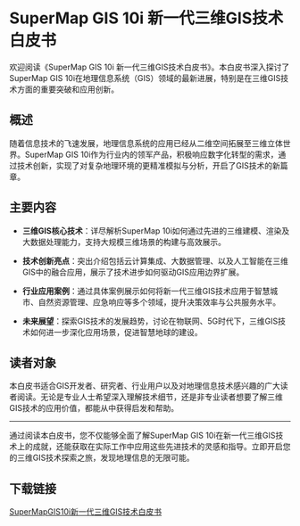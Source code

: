 # SuperMap GIS 10i 新一代三维GIS技术白皮书

欢迎阅读《SuperMap GIS 10i 新一代三维GIS技术白皮书》。本白皮书深入探讨了SuperMap GIS 10i在地理信息系统（GIS）领域的最新进展，特别是在三维GIS技术方面的重要突破和应用创新。

## 概述

随着信息技术的飞速发展，地理信息系统的应用已经从二维空间拓展至三维立体世界。SuperMap GIS 10i作为行业内的领军产品，积极响应数字化转型的需求，通过技术创新，实现了对复杂地理环境的更精准模拟与分析，开启了GIS技术的新篇章。

## 主要内容

- **三维GIS核心技术**：详尽解析SuperMap 10i如何通过先进的三维建模、渲染及大数据处理能力，支持大规模三维场景的构建与高效展示。
  
- **技术创新亮点**：突出介绍包括云计算集成、大数据管理、以及人工智能在三维GIS中的融合应用，展示了技术进步如何驱动GIS应用边界扩展。
  
- **行业应用案例**：通过具体案例展示如何将新一代三维GIS技术应用于智慧城市、自然资源管理、应急响应等多个领域，提升决策效率与公共服务水平。

- **未来展望**：探索GIS技术的发展趋势，讨论在物联网、5G时代下，三维GIS技术如何进一步深化应用场景，促进智慧地球的建设。

## 读者对象

本白皮书适合GIS开发者、研究者、行业用户以及对地理信息技术感兴趣的广大读者阅读。无论是专业人士希望深入理解技术细节，还是非专业读者想要了解三维GIS技术的应用价值，都能从中获得启发和帮助。

---

通过阅读本白皮书，您不仅能够全面了解SuperMap GIS 10i在新一代三维GIS技术上的成就，还能获取在实际工作中应用这些先进技术的灵感和指导。立即开启您的三维GIS技术探索之旅，发现地理信息的无限可能。

## 下载链接

[SuperMapGIS10i新一代三维GIS技术白皮书](https://pan.quark.cn/s/7dadb9146ab4)